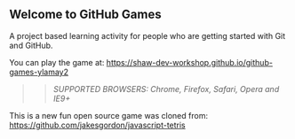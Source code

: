 ## Welcome to GitHub Games

A project based learning activity for people who are getting started with Git and GitHub.

You can play the game at: https://shaw-dev-workshop.github.io/github-games-ylamay2

>> _*SUPPORTED BROWSERS*: Chrome, Firefox, Safari, Opera and IE9+_

This is a new fun open source game was cloned from: https://github.com/jakesgordon/javascript-tetris
